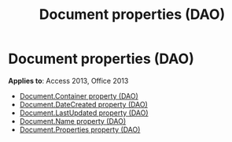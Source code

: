 ﻿---
title: Document properties (DAO)
TOCTitle: Properties
ms:assetid: 44c2192b-1dab-482c-9952-7fdae549c228
ms:mtpsurl: https://msdn.microsoft.com/library/Dn124584(v=office.15)
ms:contentKeyID: 52072207
ms.date: 09/18/2015
mtps_version: v=office.15
---

# Document properties (DAO)

**Applies to**: Access 2013, Office 2013

- [Document.Container property (DAO)](document-container-property-dao.md)
- [Document.DateCreated property (DAO)](document-datecreated-property-dao.md)
- [Document.LastUpdated property (DAO)](document-lastupdated-property-dao.md)
- [Document.Name property (DAO)](document-name-property-dao.md)
- [Document.Properties property (DAO)](document-properties-property-dao.md)

